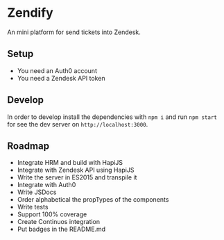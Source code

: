 # Zendify
An mini platform for send tickets into Zendesk.

## Setup
* You need an Auth0 account
* You need a Zendesk API token

## Develop
In order to develop install the dependencies with `npm i` and run `npm start` for see the dev server on `http://localhost:3000`.

## Roadmap
* Integrate HRM and build with HapiJS
* Integrate with Zendesk API using HapiJS
* Write the server in ES2015 and transpile it
* Integrate with Auth0
* Write JSDocs
* Order alphabetical the propTypes of the components
* Write tests
* Support 100% coverage
* Create Continuos integration
* Put badges in the README.md

